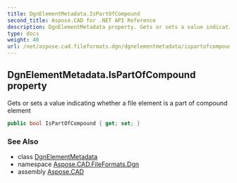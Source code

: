 ```yaml
---
title: DgnElementMetadata.IsPartOfCompound
second_title: Aspose.CAD for .NET API Reference
description: DgnElementMetadata property. Gets or sets a value indicating whether a file element is a part of compound element
type: docs
weight: 40
url: /net/aspose.cad.fileformats.dgn/dgnelementmetadata/ispartofcompound/
---
```

## DgnElementMetadata.IsPartOfCompound property

Gets or sets a value indicating whether a file element is a part of compound element

```csharp
public bool IsPartOfCompound { get; set; }
```

### See Also

* class [DgnElementMetadata](../)
* namespace [Aspose.CAD.FileFormats.Dgn](../../dgnelementmetadata/)
* assembly [Aspose.CAD](../../../)


